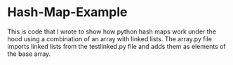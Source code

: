# Hash-Map-Example
This is code that I wrote to show how python hash maps work under the hood using a combination of an array with linked lists.
The array.py file imports linked lists from the testlinked.py file and adds them as elements of the base array.

